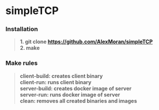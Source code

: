 # simpleTCP
### Installation
>**1. git clone https://github.com/AIexMoran/simpleTCP**   
>**2. make**

### Make rules
>**client-build: creates client binary**  
>**client-run: runs client binary**  
>**server-build: creates docker image of server**  
>**server-run: runs docker image of server**  
>**clean: removes all created binaries and images**  
